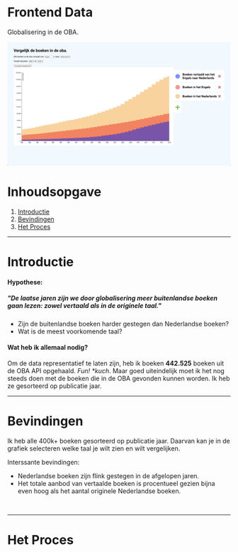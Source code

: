 # Frontend Data
Globalisering in de OBA.

![](preview.png)
<br>

# Inhoudsopgave
1. [Introductie](#introductie)
2. [Bevindingen](#bevindingen)
3. [Het Proces](#proces)

---
<a id="introductie"></a>

# Introductie
#### Hypothese: 

##### "De laatse jaren zijn we door globalisering meer buitenlandse boeken gaan lezen: zowel vertaald als in de originele taal."

- Zijn de buitenlandse boeken harder gestegen dan Nederlandse boeken?
- Wat is de meest voorkomende taal?

#### Wat heb ik allemaal nodig?

Om de data representatief te laten zijn, heb ik  boeken **442.525** boeken uit de OBA API opgehaald. *Fun! \*kuch*. Maar goed uiteindelijk moet ik het nog steeds doen met de boeken die in de OBA gevonden kunnen worden. Ik heb ze gesorteerd op publicatie jaar.
<br>

---
<a id="bevindingen"></a>

# Bevindingen
Ik heb alle 400k+ boeken gesorteerd op publicatie jaar. Daarvan kan je in de grafiek selecteren welke taal je wilt zien en wilt vergelijken. 

Interssante bevindingen: 
- Nederlandse boeken zijn flink gestegen in de afgelopen jaren.
- Het totale aanbod van vertaalde boeken is procentueel gezien bijna even hoog als het aantal originele Nederlandse boeken.
<br>

---
<a id="proces"></a>
# Het Proces
